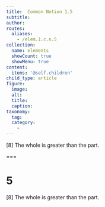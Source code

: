 ```yaml
---
title:  Common Notion 1.5
subtitle: 
author:
routes:
  aliases:
    - /elem.1.c.n.5
collection:
  name: elements
  showCount: true
  showMenu: true
content:
  items: '@self.children'
child_type: article
figure:
  image:
  alt:
  title:
  caption:
taxonomy:
  tag:
  category:
    - 
---
```


<p>[8] The whole is greater than the part.</p>

===

<h1>5</h1>
<p>[8] The whole is greater than the part.</p>
